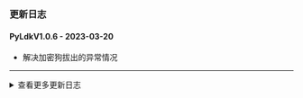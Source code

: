 ### 更新日志

#### PyLdkV1.0.6 - 2023-03-20
* 解决加密狗拔出的异常情况
---

<details onclose>
<summary>查看更多更新日志</summary>

#### PyLdkV1.0.5 - 2023-03-20
* 支持上传pypi
---

#### PyLdkV1.0.4 - 2023-03-20
* 支持登出操作
---
#### PyLdkV1.0.3 - 2023-03-17
* 区分不同的操作系统版本
* 修改python版本打包
* 支持分别打包Linux x86_64 aarch64和Windows x86 x64架构的wheel包
---

#### PyLdkV1.0.2 - 2023-03-17
* 解决打包时无法引入so包的问题


#### PyLdkV1.0.1 - 2023-03-17
* 修改lib包的位置,重新打包
* 加入版本号
---

#### PyLdkV1.0.0 - 2023-03-16
* 从代码层直接控制加密狗,不再使用以前的代码加壳的方式
* 解决之前代码加壳的那种方式,同一局域网互相乱引用的方式
* 登录判断有无加密狗,获取加密狗的ID,获取登录次数,和最大登录次数
* 这样可以保证所有的现场使用都是同样一份代码,支持所有现场的更新
---
</details>